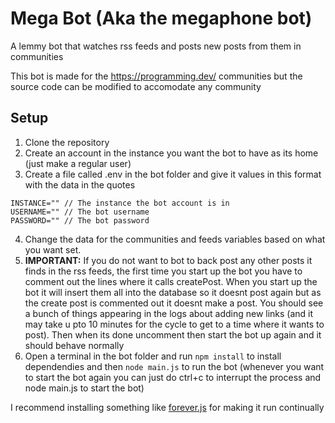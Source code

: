 # Mega Bot (Aka the megaphone bot)
A lemmy bot that watches rss feeds and posts new posts from them in communities 

This bot is made for the https://programming.dev/ communities but the source code can be modified to accomodate any community

## Setup
1. Clone the repository
2. Create an account in the instance you want the bot to have as its home (just make a regular user)
3. Create a file called .env in the bot folder and give it values in this format with the data in the quotes
```
INSTANCE="" // The instance the bot account is in
USERNAME="" // The bot username
PASSWORD="" // The bot password
```
4. Change the data for the communities and feeds variables based on what you want set.
5. **IMPORTANT:** If you do not want to bot to back post any other posts it finds in the rss feeds, the first time you start up the bot you have to comment out the lines where it calls createPost. When you start up the bot it will insert them all into the database so it doesnt post again but as the create post is commented out it doesnt make a post. You should see a bunch of things appearing in the logs about adding new links (and it may take u pto 10 minutes for the cycle to get to a time where it wants to post). Then when its done uncomment then start the bot up again and it should behave normally
6. Open a terminal in the bot folder and run `npm install` to install dependendies and then `node main.js` to run the bot (whenever you want to start the bot again you can just do ctrl+c to interrupt the process and node main.js to start the bot)

I recommend installing something like [forever.js](https://www.npmjs.com/package/forever) for making it run continually
